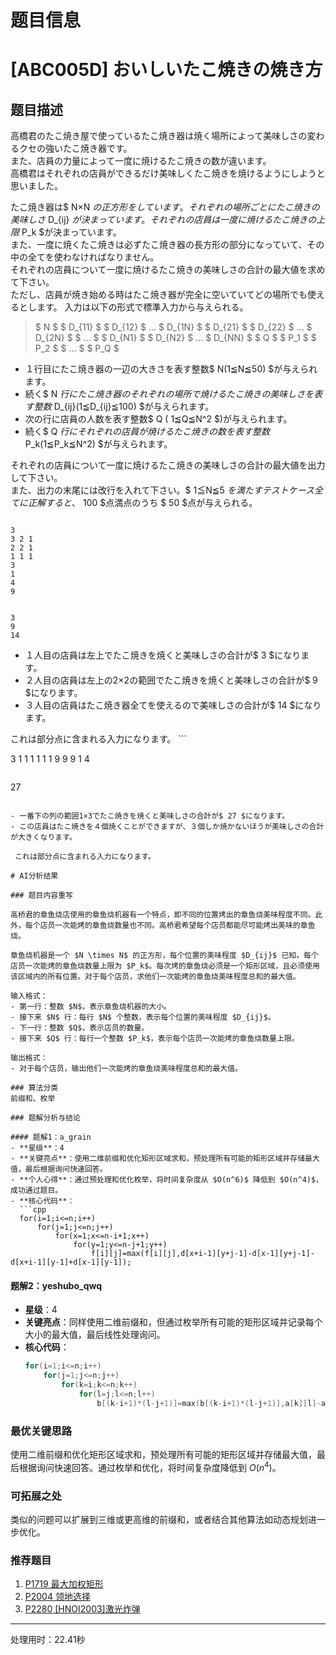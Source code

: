 # 题目信息

# [ABC005D] おいしいたこ焼きの焼き方

## 题目描述

[problemUrl]: https://atcoder.jp/contests/abc005/tasks/abc005_4

高橋君のたこ焼き屋で使っているたこ焼き器は焼く場所によって美味しさの変わるクセの強いたこ焼き器です。  
 また、店員の力量によって一度に焼けるたこ焼きの数が違います。  
 高橋君はそれぞれの店員ができるだけ美味しくたこ焼きを焼けるようにしようと思いました。  
  
 たこ焼き器は$ N×N $の正方形をしています。  
 それぞれの場所ごとにたこ焼きの美味しさ$ D_{ij} $が決まっています。  
 それぞれの店員は一度に焼けるたこ焼きの上限$ P_k $が決まっています。  
 また、一度に焼くたこ焼きは必ずたこ焼き器の長方形の部分になっていて、その中の全てを使わなければなりません。  
 それぞれの店員について一度に焼けるたこ焼きの美味しさの合計の最大値を求めて下さい。  
 ただし、店員が焼き始める時はたこ焼き器が完全に空いていてどの場所でも使えるとします。 入力は以下の形式で標準入力から与えられる。

> $ N $ $ D_{11} $ $ D_{12} $ ... $ D_{1N} $ $ D_{21} $ $ D_{22} $ ... $ D_{2N} $ $ ... $ $ D_{N1} $ $ D_{N2} $ ... $ D_{NN} $ $ Q $ $ P_1 $ $ P_2 $ $ ... $ $ P_Q $

- １行目にたこ焼き器の一辺の大きさを表す整数$ N(1≦N≦50) $が与えられます。
- 続く$ N $行にたこ焼き器のそれぞれの場所で焼けるたこ焼きの美味しさを表す整数$ D_{ij}(1≦D_{ij}≦100) $が与えられます。
- 次の行に店員の人数を表す整数$ Q $($ 1≦Q≦N^2 $)が与えられます。
- 続く$ Q $行にそれぞれの店員が焼けるたこ焼きの数を表す整数$ P_k(1≦P_k≦N^2) $が与えられます。
 
 それぞれの店員について一度に焼けるたこ焼きの美味しさの合計の最大値を出力して下さい。  
また、出力の末尾には改行を入れて下さい。$ 1≦N≦5 $を満たすテストケース全てに正解すると、$ 100 $点満点のうち $ 50 $点が与えられる。

 ```

3
3 2 1
2 2 1
1 1 1
3
1
4
9
```

 ```

3
9
14
```

- １人目の店員は左上でたこ焼きを焼くと美味しさの合計が$ 3 $になります。
- ２人目の店員は左上の2×2の範囲でたこ焼きを焼くと美味しさの合計が$ 9 $になります。
- ３人目の店員はたこ焼き器全てを使えるので美味しさの合計が$ 14 $になります。
 
 これは部分点に含まれる入力になります。 ```

3
1 1 1
1 1 1
9 9 9
1
4
```

 ```

27
```

- 一番下の列の範囲1×3でたこ焼きを焼くと美味しさの合計が$ 27 $になります。
- この店員はたこ焼きを４個焼くことができますが、３個しか焼かないほうが美味しさの合計が大きくなります。
 
 これは部分点に含まれる入力になります。

# AI分析结果

### 题目内容重写

高桥君的章鱼烧店使用的章鱼烧机器有一个特点，即不同的位置烤出的章鱼烧美味程度不同。此外，每个店员一次能烤的章鱼烧数量也不同。高桥君希望每个店员都能尽可能烤出美味的章鱼烧。

章鱼烧机器是一个 $N \times N$ 的正方形，每个位置的美味程度 $D_{ij}$ 已知。每个店员一次能烤的章鱼烧数量上限为 $P_k$。每次烤的章鱼烧必须是一个矩形区域，且必须使用该区域内的所有位置。对于每个店员，求他们一次能烤的章鱼烧美味程度总和的最大值。

输入格式：
- 第一行：整数 $N$，表示章鱼烧机器的大小。
- 接下来 $N$ 行：每行 $N$ 个整数，表示每个位置的美味程度 $D_{ij}$。
- 下一行：整数 $Q$，表示店员的数量。
- 接下来 $Q$ 行：每行一个整数 $P_k$，表示每个店员一次能烤的章鱼烧数量上限。

输出格式：
- 对于每个店员，输出他们一次能烤的章鱼烧美味程度总和的最大值。

### 算法分类
前缀和、枚举

### 题解分析与结论

#### 题解1：a_grain
- **星级**：4
- **关键亮点**：使用二维前缀和优化矩形区域求和，预处理所有可能的矩形区域并存储最大值，最后根据询问快速回答。
- **个人心得**：通过预处理和优化枚举，将时间复杂度从 $O(n^6)$ 降低到 $O(n^4)$，成功通过题目。
- **核心代码**：
  ```cpp
  for(i=1;i<=n;i++)
      for(j=1;j<=n;j++)
          for(x=1;x<=n-i+1;x++)
              for(y=1;y<=n-j+1;y++)
                  f[i][j]=max(f[i][j],d[x+i-1][y+j-1]-d[x-1][y+j-1]-d[x+i-1][y-1]+d[x-1][y-1]);
  ```

#### 题解2：yeshubo_qwq
- **星级**：4
- **关键亮点**：同样使用二维前缀和，但通过枚举所有可能的矩形区域并记录每个大小的最大值，最后线性处理询问。
- **核心代码**：
  ```cpp
  for(i=1;i<=n;i++)
      for(j=1;j<=n;j++)
          for(k=i;k<=n;k++)
              for(l=j;l<=n;l++)
                  b[(k-i+1)*(l-j+1)]=max(b[(k-i+1)*(l-j+1)],a[k][l]-a[k][j-1]-a[i-1][l]+a[i-1][j-1]);
  ```

### 最优关键思路
使用二维前缀和优化矩形区域求和，预处理所有可能的矩形区域并存储最大值，最后根据询问快速回答。通过枚举和优化，将时间复杂度降低到 $O(n^4)$。

### 可拓展之处
类似的问题可以扩展到三维或更高维的前缀和，或者结合其他算法如动态规划进一步优化。

### 推荐题目
1. [P1719 最大加权矩形](https://www.luogu.com.cn/problem/P1719)
2. [P2004 领地选择](https://www.luogu.com.cn/problem/P2004)
3. [P2280 [HNOI2003]激光炸弹](https://www.luogu.com.cn/problem/P2280)

---
处理用时：22.41秒